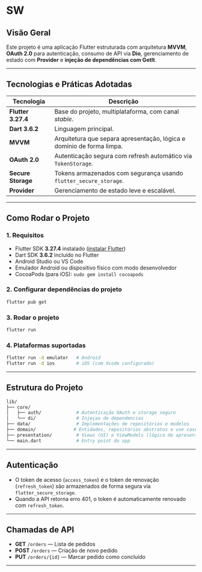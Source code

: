 # SW

## Visão Geral

Este projeto é uma aplicação Flutter estruturada com arquitetura **MVVM**, **OAuth 2.0** para autenticação, consumo de API via **Dio**, gerenciamento de estado com **Provider** e **injeção de dependências com GetIt**.

---

## Tecnologias e Práticas Adotadas

| Tecnologia         | Descrição                                                                 |
|--------------------|---------------------------------------------------------------------------|
| **Flutter 3.27.4** | Base do projeto, multiplataforma, com canal _stable_.                     |
| **Dart 3.6.2**     | Linguagem principal.                                                      | 
| **MVVM**           | Arquitetura que separa apresentação, lógica e domínio de forma limpa.     |
| **OAuth 2.0**      | Autenticação segura com refresh automático via `TokenStorage`.            |
| **Secure Storage** | Tokens armazenados com segurança usando `flutter_secure_storage`.         |
| **Provider**       | Gerenciamento de estado leve e escalável.                                 |

---

## Como Rodar o Projeto

### 1. Requisitos
- Flutter SDK **3.27.4** instalado ([instalar Flutter](https://docs.flutter.dev/get-started/install))
- Dart SDK **3.6.2** incluído no Flutter
- Android Studio ou VS Code
- Emulador Android ou dispositivo físico com modo desenvolvedor
- CocoaPods (para iOS): `sudo gem install cocoapods`

### 2. Configurar dependências do projeto

```bash
flutter pub get
```

### 3. Rodar o projeto

```bash
flutter run
```

### 4. Plataformas suportadas

```bash
flutter run -d emulator   # Android
flutter run -d ios        # iOS (com Xcode configurado)
```

---

## Estrutura do Projeto

```bash
lib/
├── core/
│   ├── auth/             # Autenticação OAuth e storage seguro
│   └── di/               # Injeçao de dependencias
├── data/                 # Implementações de repositórios e modelos
├── domain/              # Entidades, repositórios abstratos e use cases
├── presentation/         # Views (UI) e ViewModels (lógica de apresentação)
└── main.dart             # Entry point do app
```

---

## Autenticação

- O token de acesso (`access_token`) e o token de renovação (`refresh_token`) são armazenados de forma segura via `flutter_secure_storage`.
- Quando a API retorna erro 401, o token é automaticamente renovado com `refresh_token`.

---

## Chamadas de API

- **GET** `/orders` — Lista de pedidos
- **POST** `/orders` — Criação de novo pedido
- **PUT** `/orders/{id}` — Marcar pedido como concluído

---
